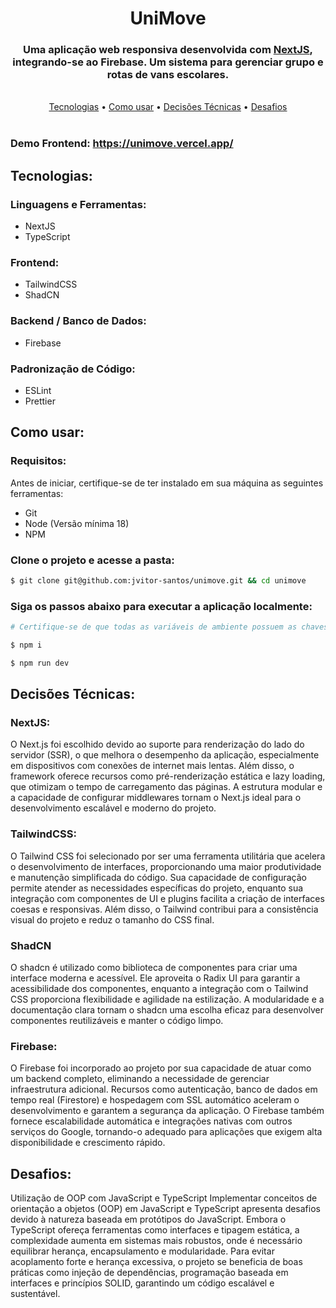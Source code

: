 <div align="center">
  <h1>UniMove</h1>
  <h3>Uma aplicação web responsiva desenvolvida com <a href="https://nextjs.org/">NextJS</a>, integrando-se ao Firebase. Um sistema para gerenciar grupo e rotas de vans escolares.</p>
</div>

<br/>

<div align="center">
  <a href="#tecnologias">Tecnologias</a> •
  <a href="#como-usar">Como usar</a> •
  <a href="#decisões-técnicas">Decisões Técnicas</a> •
  <a href="#desafios">Desafios</a>
</div>

<br/>

<div>
  <h3>Demo Frontend: <a href="https://unimove.vercel.app/">https://unimove.vercel.app/</a></h3>
</div>

<div>
  <h2 id="tecnologias">Tecnologias:</h2>
  <h3>Linguagens e Ferramentas:</h3>
  <ul>
    <li>NextJS</li>
    <li>TypeScript</li>
  </ul>

  <h3>Frontend:</h3>
  <ul>
    <li>TailwindCSS</li>
    <li>ShadCN</li>
  </ul>

  <h3>Backend / Banco de Dados:</h3>
  <ul>
    <li>Firebase</li>
  </ul>

  <h3>Padronização de Código:</h3>
  <ul>
    <li>ESLint</li>
    <li>Prettier</li>
  </ul>
</div>

<div>
  <h2 id="como-usar">Como usar:</h2>
  <h3>Requisitos:</h3>
  <p>
    Antes de iniciar, certifique-se de ter instalado em sua máquina as seguintes ferramentas:
  </p>

  <ul>
    <li>Git</li>
    <li>Node (Versão mínima 18)</li>
    <li>NPM</li>
  </ul>

  <h3>Clone o projeto e acesse a pasta:</h3>

  ```bash
  $ git clone git@github.com:jvitor-santos/unimove.git && cd unimove
  ```

  <h3>Siga os passos abaixo para executar a aplicação localmente:</h3>

  ```bash
  # Certifique-se de que todas as variáveis de ambiente possuem as chaves das APIs ativas.

  $ npm i

  $ npm run dev
  ```

</div>

<div>
  <h2 id="decisões-técnicas">Decisões Técnicas:</h2>
  <h3>NextJS:</h3>
  <p>O Next.js foi escolhido devido ao suporte para renderização do lado do servidor (SSR), o que melhora o desempenho da aplicação, especialmente em dispositivos com conexões de internet mais lentas. Além disso, o framework oferece recursos como pré-renderização estática e lazy loading, que otimizam o tempo de carregamento das páginas. A estrutura modular e a capacidade de configurar middlewares tornam o Next.js ideal para o desenvolvimento escalável e moderno do projeto.</p>

  <h3>TailwindCSS:</h3>
  <p>O Tailwind CSS foi selecionado por ser uma ferramenta utilitária que acelera o desenvolvimento de interfaces, proporcionando uma maior produtividade e manutenção simplificada do código. Sua capacidade de configuração permite atender as necessidades específicas do projeto, enquanto sua integração com componentes de UI e plugins facilita a criação de interfaces coesas e responsivas. Além disso, o Tailwind contribui para a consistência visual do projeto e reduz o tamanho do CSS final.</p>

  <h3>ShadCN</h3>
  <p>O shadcn é utilizado como biblioteca de componentes para criar uma interface moderna e acessível. Ele aproveita o Radix UI para garantir a acessibilidade dos componentes, enquanto a integração com o Tailwind CSS proporciona flexibilidade e agilidade na estilização. A modularidade e a documentação clara tornam o shadcn uma escolha eficaz para desenvolver componentes reutilizáveis e manter o código limpo.</p>

  <h3>Firebase:</h3>
  <p>O Firebase foi incorporado ao projeto por sua capacidade de atuar como um backend completo, eliminando a necessidade de gerenciar infraestrutura adicional. Recursos como autenticação, banco de dados em tempo real (Firestore) e hospedagem com SSL automático aceleram o desenvolvimento e garantem a segurança da aplicação. O Firebase também fornece escalabilidade automática e integrações nativas com outros serviços do Google, tornando-o adequado para aplicações que exigem alta disponibilidade e crescimento rápido.</p>
</div>

<div>
  <h2 id="desafios">Desafios:</h2>
  <p>Utilização de OOP com JavaScript e TypeScript
Implementar conceitos de orientação a objetos (OOP) em JavaScript e TypeScript apresenta desafios devido à natureza baseada em protótipos do JavaScript. Embora o TypeScript ofereça ferramentas como interfaces e tipagem estática, a complexidade aumenta em sistemas mais robustos, onde é necessário equilibrar herança, encapsulamento e modularidade. Para evitar acoplamento forte e herança excessiva, o projeto se beneficia de boas práticas como injeção de dependências, programação baseada em interfaces e princípios SOLID, garantindo um código escalável e sustentável.</p>
</div>
